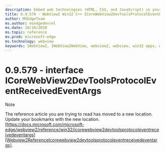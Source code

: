 ```yaml
---
description: Embed web technologies (HTML, CSS, and JavaScript) in your native applications with the Microsoft Edge WebView2 control
title: 0.9.579 - WebView2 Win32 C++ ICoreWebView2DevToolsProtocolEventReceivedEventArgs
author: MSEdgeTeam
ms.author: msedgedevrel
ms.date: 10/16/2020
ms.topic: reference
ms.prod: microsoft-edge
ms.technology: webview
keywords: IWebView2, IWebView2WebView, webview2, webview, win32 apps, win32, edge, ICoreWebView2, ICoreWebView2Controller, browser control, edge html, ICoreWebView2DevToolsProtocolEventReceivedEventArgs
---
```


# 0.9.579 - interface ICoreWebView2DevToolsProtocolEventReceivedEventArgs 

> [!NOTE]
> The reference article you are trying to read has moved to a new location.  
> Update your bookmarks with the new location.  
> [https://docs.microsoft.com/microsoft-edge/webview2/reference/win32/icorewebview2devtoolsprotocoleventreceivedeventargs][Webview2ReferenceIcorewebview2devtoolsprotocoleventreceivedeventargs].  

[Webview2ReferenceIcorewebview2devtoolsprotocoleventreceivedeventargs]: /microsoft-edge/webview2/reference/win32/icorewebview2devtoolsprotocoleventreceivedeventargs "interface ICoreWebView2DevToolsProtocolEventReceivedEventArgs | Microsoft Docs"
